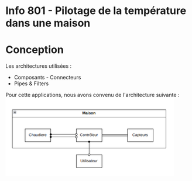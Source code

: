 # Info 801 - Pilotage de la température dans une maison

# Conception
Les architectures utilisées :
- Composants - Connecteurs
- Pipes & Filters 

Pour cette applications, nous avons convenu de l'architecture suivante :
![Schéma Architecture](./assets/SchemaStructure.png)
